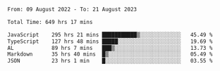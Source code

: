 
<!--START_SECTION:waka-->

```txt
From: 09 August 2022 - To: 21 August 2023

Total Time: 649 hrs 17 mins

JavaScript    295 hrs 21 mins ███████████▒░░░░░░░░░░░░░   45.49 %
TypeScript    127 hrs 48 mins █████░░░░░░░░░░░░░░░░░░░░   19.69 %
AL            89 hrs 7 mins   ███▒░░░░░░░░░░░░░░░░░░░░░   13.73 %
Markdown      35 hrs 40 mins  █▒░░░░░░░░░░░░░░░░░░░░░░░   05.49 %
JSON          23 hrs 1 min    █░░░░░░░░░░░░░░░░░░░░░░░░   03.55 %
```

<!--END_SECTION:waka-->











